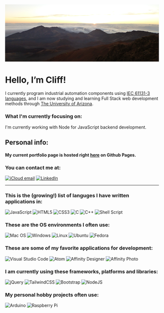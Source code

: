 <!---
cliff-rosenberg/cliff-rosenberg is a ✨ special ✨ repository because its `README.md` (this file) appears on your GitHub profile.
You can click the Preview link to take a look at your changes.
--->

![logo](./maui-scenery.png)
# Hello, I’m Cliff!

I currently program industrial automation components using [IEC 61131-3 languages](https://webstore.iec.ch/publication/4552), and I am now studying and learning Full Stack web development methods through [The University of Arizona](https://bootcamp.ce.arizona.edu/coding/).

### What I'm currently focusing on:

I'm currently working with Node for JavaScript backend development.

## Personal info:

#### My current portfolio page is hosted right [here](https://cliff-rosenberg.github.io/08-Portfolio-updated/) on Github Pages.

### You can contact me at:  

[![iCloud email](https://img.shields.io/badge/-iCloud%20email-3693F3?style=for-the-badge&logo=icloud&logoColor=white)](mailto:cliff459@icloud.com)
[![LinkedIn](https://img.shields.io/badge/linkedin-%230077B5.svg?style=for-the-badge&logo=linkedin&logoColor=white)](https://www.linkedin.com/in/cliff-rosenberg-az)

---
  
### This is the (growing!) list of languges I have written applications in:

![JavaScript](https://img.shields.io/badge/javascript-%23323330.svg?style=for-the-badge&logo=javascript&logoColor=%23F7DF1E)
![HTML5](https://img.shields.io/badge/html5-%23E34F26.svg?style=for-the-badge&logo=html5&logoColor=white)
![CSS3](https://img.shields.io/badge/css3-%231572B6.svg?style=for-the-badge&logo=css3&logoColor=white)
![C](https://img.shields.io/badge/c-%2300599C.svg?style=for-the-badge&logo=c&logoColor=white)
![C++](https://img.shields.io/badge/c++-%2300599C.svg?style=for-the-badge&logo=c%2B%2B&logoColor=white)
![Shell Script](https://img.shields.io/badge/shell_script-%23121011.svg?style=for-the-badge&logo=gnu-bash&logoColor=white)
    
### These are the OS environments I often use:

![Mac OS](https://img.shields.io/badge/mac%20os-000000?style=for-the-badge&logo=macos&logoColor=F0F0F0)
![Windows](https://img.shields.io/badge/Windows-0078D6?style=for-the-badge&logo=windows&logoColor=white)
![Linux](https://img.shields.io/badge/Linux-FCC624?style=for-the-badge&logo=linux&logoColor=black)
![Ubuntu](https://img.shields.io/badge/Ubuntu-E95420?style=for-the-badge&logo=ubuntu&logoColor=white)
![Fedora](https://img.shields.io/badge/Fedora-294172?style=for-the-badge&logo=fedora&logoColor=white)

### These are some of my favorite applications for development:
    
![Visual Studio Code](https://img.shields.io/badge/Visual%20Studio%20Code-0078d7.svg?style=for-the-badge&logo=visual-studio-code&logoColor=white)
![Atom](https://img.shields.io/badge/Atom-%2366595C.svg?style=for-the-badge&logo=atom&logoColor=white)
![Affinity Designer](https://img.shields.io/badge/affinity%20desginer-%231B72BE.svg?style=for-the-badge&logo=affinity-designer&logoColor=white)
![Affinity Photo](https://img.shields.io/badge/affinity%20photo-%237E4DD2.svg?style=for-the-badge&logo=affinity-photo&logoColor=white)
    
### I am currently using these frameworks, platforms and libraries:
    
![jQuery](https://img.shields.io/badge/jquery-%230769AD.svg?style=for-the-badge&logo=jquery&logoColor=white)
![TailwindCSS](https://img.shields.io/badge/tailwindcss-%2338B2AC.svg?style=for-the-badge&logo=tailwind-css&logoColor=white)
![Bootstrap](https://img.shields.io/badge/bootstrap-%23563D7C.svg?style=for-the-badge&logo=bootstrap&logoColor=white)
![NodeJS](https://img.shields.io/badge/node.js-6DA55F?style=for-the-badge&logo=node.js&logoColor=white)
    
### My personal hobby projects often use:
    
![Arduino](https://img.shields.io/badge/-Arduino-00979D?style=for-the-badge&logo=Arduino&logoColor=white)
![Raspberry Pi](https://img.shields.io/badge/-RaspberryPi-C51A4A?style=for-the-badge&logo=Raspberry-Pi)
    
